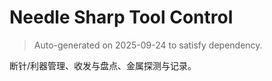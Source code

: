 # Needle Sharp Tool Control

> Auto-generated on 2025-09-24 to satisfy dependency.

断针/利器管理、收发与盘点、金属探测与记录。

